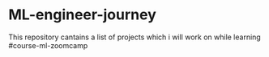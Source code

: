 # ML-engineer-journey
This repository cantains a list of projects which i will work on while learning #course-ml-zoomcamp
